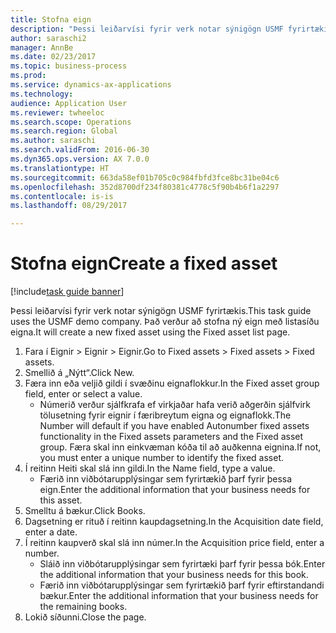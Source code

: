 ```yaml
--- 
title: Stofna eign
description: "Þessi leiðarvísi fyrir verk notar sýnigögn USMF fyrirtækis."
author: saraschi2
manager: AnnBe
ms.date: 02/23/2017
ms.topic: business-process
ms.prod: 
ms.service: dynamics-ax-applications
ms.technology: 
audience: Application User
ms.reviewer: twheeloc
ms.search.scope: Operations
ms.search.region: Global
ms.author: saraschi
ms.search.validFrom: 2016-06-30
ms.dyn365.ops.version: AX 7.0.0
ms.translationtype: HT
ms.sourcegitcommit: 663da58ef01b705c0c984fbfd3fce8bc31be04c6
ms.openlocfilehash: 352d8700df234f80381c4778c5f90b4b6f1a2297
ms.contentlocale: is-is
ms.lasthandoff: 08/29/2017

---
```

# <a name="create-a-fixed-asset"></a><span data-ttu-id="f7d7e-103">Stofna eign</span><span class="sxs-lookup"><span data-stu-id="f7d7e-103">Create a fixed asset</span></span>

[!include[task guide banner](../../includes/task-guide-banner.md)]

<span data-ttu-id="f7d7e-104">Þessi leiðarvísi fyrir verk notar sýnigögn USMF fyrirtækis.</span><span class="sxs-lookup"><span data-stu-id="f7d7e-104">This task guide uses the USMF demo company.</span></span>  <span data-ttu-id="f7d7e-105">Það verður að stofna ný eign með listasíðu eigna.</span><span class="sxs-lookup"><span data-stu-id="f7d7e-105">It will create a new fixed asset using the Fixed asset list page.</span></span>

1. <span data-ttu-id="f7d7e-106">Fara í Eignir > Eignir > Eignir.</span><span class="sxs-lookup"><span data-stu-id="f7d7e-106">Go to Fixed assets > Fixed assets > Fixed assets.</span></span>
2. <span data-ttu-id="f7d7e-107">Smellið á „Nýtt“.</span><span class="sxs-lookup"><span data-stu-id="f7d7e-107">Click New.</span></span>
3. <span data-ttu-id="f7d7e-108">Færa inn eða veljið gildi í svæðinu eignaflokkur.</span><span class="sxs-lookup"><span data-stu-id="f7d7e-108">In the Fixed asset group field, enter or select a value.</span></span>
    * <span data-ttu-id="f7d7e-109">Númerið verður sjálfkrafa ef virkjaðar hafa verið aðgerðin sjálfvirk tölusetning fyrir eignir í færibreytum eigna og eignaflokk.</span><span class="sxs-lookup"><span data-stu-id="f7d7e-109">The Number will default if you have enabled Autonumber fixed assets functionality in the Fixed assets parameters and the Fixed asset group.</span></span>  <span data-ttu-id="f7d7e-110">Færa skal inn einkvæman kóða til að auðkenna eignina.</span><span class="sxs-lookup"><span data-stu-id="f7d7e-110">If not, you must enter a unique number to identify the fixed asset.</span></span>  
4. <span data-ttu-id="f7d7e-111">Í reitinn Heiti skal slá inn gildi.</span><span class="sxs-lookup"><span data-stu-id="f7d7e-111">In the Name field, type a value.</span></span>
    * <span data-ttu-id="f7d7e-112">Færið inn viðbótarupplýsingar sem fyrirtækið þarf fyrir þessa eign.</span><span class="sxs-lookup"><span data-stu-id="f7d7e-112">Enter the additional information that your business needs for this asset.</span></span>  
5. <span data-ttu-id="f7d7e-113">Smelltu á bækur.</span><span class="sxs-lookup"><span data-stu-id="f7d7e-113">Click Books.</span></span>
6. <span data-ttu-id="f7d7e-114">Dagsetning er rituð í reitinn kaupdagsetning.</span><span class="sxs-lookup"><span data-stu-id="f7d7e-114">In the Acquisition date field, enter a date.</span></span>
7. <span data-ttu-id="f7d7e-115">Í reitinn kaupverð skal slá inn númer.</span><span class="sxs-lookup"><span data-stu-id="f7d7e-115">In the Acquisition price field, enter a number.</span></span>
    * <span data-ttu-id="f7d7e-116">Sláið inn viðbótarupplýsingar sem fyrirtæki þarf fyrir þessa bók.</span><span class="sxs-lookup"><span data-stu-id="f7d7e-116">Enter the additional information that your business needs for this book.</span></span>  
    * <span data-ttu-id="f7d7e-117">Færið inn viðbótarupplýsingar sem fyrirtækið þarf fyrir eftirstandandi bækur.</span><span class="sxs-lookup"><span data-stu-id="f7d7e-117">Enter the additional information that your business needs for the remaining books.</span></span>  
8. <span data-ttu-id="f7d7e-118">Lokið síðunni.</span><span class="sxs-lookup"><span data-stu-id="f7d7e-118">Close the page.</span></span>



